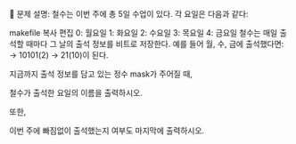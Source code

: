 📝 문제 설명:
철수는 이번 주에 총 5일 수업이 있다. 각 요일은 다음과 같다:

makefile
복사
편집
0: 월요일
1: 화요일
2: 수요일
3: 목요일
4: 금요일
철수는 매일 출석할 때마다 그 날의 출석 정보를 비트로 저장한다.
예를 들어 월, 수, 금에 출석했다면:
→ 10101(2) → 21(10)이 된다.

지금까지 출석 정보를 담고 있는 정수 mask가 주어질 때,

철수가 출석한 요일의 이름을 출력하시오.

또한,

이번 주에 빠짐없이 출석했는지 여부도 마지막에 출력하시오.

